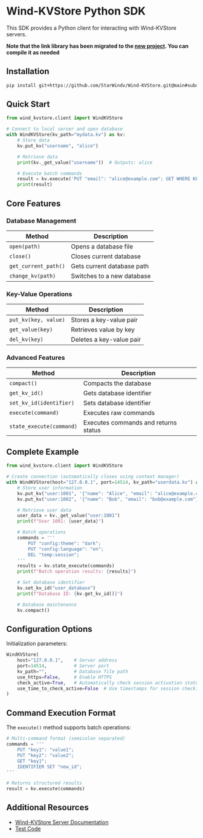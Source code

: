 # Wind-KVStore Python SDK  

This SDK provides a Python client for interacting with Wind-KVStore servers.

**Note that the link library has been migrated to the [new project](https://github.com/starwindv/wind-kvstore-lib). You can compile it as needed**

## Installation

```bash
pip install git+https://github.com/StarWindv/Wind-KVStore.git@main#subdirectory=sdk/python
```

## Quick Start

```python
from wind_kvstore.client import WindKVStore

# Connect to local server and open database
with WindKVStore(kv_path="mydata.kv") as kv:
    # Store data
    kv.put_kv("username", "alice")

    # Retrieve data
    print(kv._get_value("username"))  # Outputs: alice

    # Execute batch commands
    result = kv.execute('PUT "email": "alice@example.com"; GET WHERE KEY="email"')
    print(result)
```

## Core Features

### Database Management
| Method               | Description                |
|----------------------|----------------------------|
| `open(path)`         | Opens a database file      |
| `close()`            | Closes current database    |
| `get_current_path()` | Gets current database path |
| `change_kv(path)`    | Switches to a new database |

### Key-Value Operations
| Method               | Description              |
|----------------------|--------------------------|
| `put_kv(key, value)` | Stores a key-value pair  |
| `get_value(key)`     | Retrieves value by key   |
| `del_kv(key)`        | Deletes a key-value pair |

### Advanced Features
| Method                   | Description                          |
|--------------------------|--------------------------------------|
| `compact()`              | Compacts the database                |
| `get_kv_id()`            | Gets database identifier             |
| `set_kv_id(identifier)`  | Sets database identifier             |
| `execute(command)`       | Executes raw commands                |
| `state_execute(command)` | Executes commands and returns status |

## Complete Example

```python
from wind_kvstore.client import WindKVStore

# Create connection (automatically closes using context manager)
with WindKVStore(host="127.0.0.1", port=14514, kv_path="userdata.kv") as kv:
    # Store user information
    kv.put_kv("user:1001", '{"name": "Alice", "email": "alice@example.com"}')
    kv.put_kv("user:1002", '{"name": "Bob", "email": "bob@example.com"}')

    # Retrieve user data
    user_data = kv._get_value("user:1001")
    print(f"User 1001: {user_data}")

    # Batch operations
    commands = '''
        PUT "config:theme": "dark";
        PUT "config:language": "en";
        DEL "temp:session";
    '''
    results = kv.state_execute(commands)
    print(f"Batch operation results: {results}")

    # Set database identifier
    kv.set_kv_id("user_database")
    print(f"Database ID: {kv.get_kv_id()}")

    # Database maintenance
    kv.compact()
```

## Configuration Options

Initialization parameters:
```python
WindKVStore(
    host="127.0.0.1",    # Server address
    port=14514,          # Server port
    kv_path="",          # Database file path
    use_https=False,     # Enable HTTPS
    check_active=True,   # Automatically check session activation status
    use_time_to_check_active=False  # Use timestamps for session checking
)
```

## Command Execution Format

The `execute()` method supports batch operations:
```python
# Multi-command format (semicolon separated)
commands = '''
    PUT "key1": "value1";
    PUT "key2": "value2";
    GET "key1";
    IDENTIFIER SET "new_id";
'''

# Returns structured results
result = kv.execute(commands)
```

## Additional Resources

- [Wind-KVStore Server Documentation](https://github.com/StarWindv/Wind-KVStore/blob/main/doc/readme_server.md)
- [Test Code](https://github.com/StarWindv/Wind-KVStore/tree/main/sdk/test/python/test.py)
